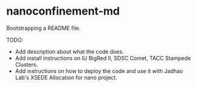 # nanoconfinement-md

Bootstrapping a README file.

TODO: 
* Add description about what the code does.
* Add install instructions on IU BigRed II, SDSC Comet, TACC Stampede Clusters. 
* Add instructions on how to deploy the code and use it with Jadhao Lab's XSEDE Allocation for nano project.
